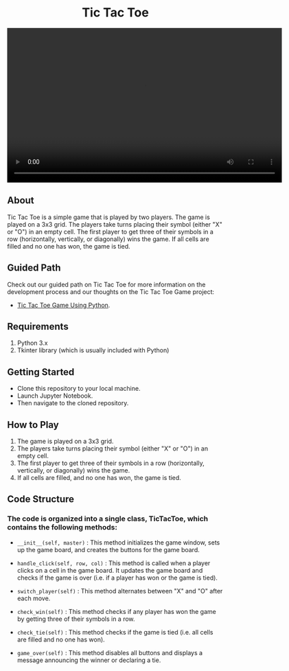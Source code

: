 <h1 align="center">Tic Tac Toe</h1>

<div align="center">
<!-- <img src="https://github.com/CodeStudio-Content/Python-Project-Video/blob/main/tic%20tack%20toe.gif"  width="800" height="500"> -->
   
  <video controls width="640" height="360">
    <source src="https://drive.google.com/file/d/18rhbmORRyCR6gGFpnWh9A_usIGzYVYK4/view?usp=sharing" type="video/mp4">
   </video>

   
  </video>
  
  </div>

## About

Tic Tac Toe is a simple game that is played by two players. The game is played on a 3x3 grid. The players take turns placing their symbol (either "X" or "O") in an empty cell. The first player to get three of their symbols in a row (horizontally, vertically, or diagonally) wins the game. If all cells are filled and no one has won, the game is tied.

## Guided Path

Check out our guided path on Tic Tac Toe for more information on the development process and our thoughts on the Tic Tac Toe Game project:

* [Tic Tac Toe Game Using Python](https://www.codingninjas.com/studio/guided-paths/python-projects/content/576809/offering/8919540).

## Requirements

1. Python 3.x
2. Tkinter library (which is usually included with Python)

## Getting Started

* Clone this repository to your local machine.
* Launch Jupyter Notebook.
* Then navigate to the cloned repository.

## How to Play

1. The game is played on a 3x3 grid.
2. The players take turns placing their symbol (either "X" or "O") in an empty cell.
3. The first player to get three of their symbols in a row (horizontally, vertically, or diagonally) wins the game.
4. If all cells are filled, and no one has won, the game is tied.

## Code Structure

###  The code is organized into a single class, TicTacToe, which contains the following methods:

* `__init__(self, master)` : This method initializes the game window, sets up the game board, and creates the buttons for the game board.

* `handle_click(self, row, col)` : This method is called when a player clicks on a cell in the game board. It updates the game board and checks if the game is over (i.e. if a player has won or the game is tied).

* `switch_player(self)` : This method alternates between "X" and "O" after each move.

* `check_win(self)` : This method checks if any player has won the game by getting three of their symbols in a row.

* `check_tie(self)` : This method checks if the game is tied (i.e. all cells are filled and no one has won).

* `game_over(self)` : This method disables all buttons and displays a message announcing the winner or declaring a tie.


